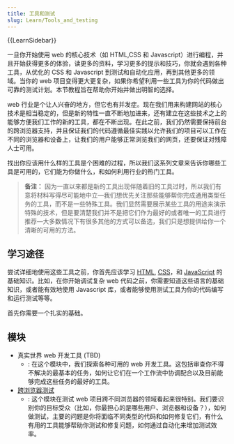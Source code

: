 ```yaml
---
title: 工具和测试
slug: Learn/Tools_and_testing
---
```

{{LearnSidebar}}

一旦你开始使用 web 的核心技术（如 HTML,CSS 和 Javascript）进行编程，并且开始获得更多的体验，读更多的资料，学习更多的提示和技巧，你就会遇到各种工具，从优化的 CSS 和 Javascript 到测试和自动化应用，再到其他更多的领域。当你的 web 项目变得更大更复杂，如果你希望利用一些工具为你的代码做出可靠的测试计划。本节教程旨在帮助你开始并做出明智的选择。

web 行业是个让人兴奋的地方，但它也有并发症。现在我们用来构建网站的核心技术是相当稳定的，但是新的特性一直不断地加进来，还有建立在这些技术之上的能够方便我们工作的新的工具，都在不断出现。在此之前，我们仍然需要保持前台的跨浏览器支持，并且保证我们的代码遵循最佳实践以允许我们的项目可以工作在不同的浏览器和设备上，让我们的用户能够正常浏览我们的网页，还要保证对残障人士可用。

找出你应该用什么样的工具是个困难的过程，所以我们这系列文章来告诉你哪些工具是可用的，它们能为你做什么，和如何利用行业的热门工具。

> **备注：** 因为一直以来都是新的工具出现伴随着旧的工具过时，所以我们有意将材料写得尽可能地中立—我们想优先关注那些能够帮你完成通用类型任务的工具，而不是一些特殊工具。我们显然需要展示某些工具的用途来演示特殊的技术，但是要清楚我们并不是把它们作为最好的或者唯一的工具进行推荐—大多数情况下有很多其他的方式可以备选，我们只是想提供给你一个清晰的可用的方法。

## 学习途径

尝试详细地使用这些工具之前，你首先应该学习 [HTML](/zh-CN/docs/Learn/HTML), [CSS](/zh-CN/docs/Learn/CSS)，和 [JavaScript](/zh-CN/docs/Learn/JavaScript) 的基础知识。比如，在你开始调试复杂 web 代码之前，你需要知道这些语言的基础知识，或者能有效地使用 Javascript 库，或者能够使用测试工具为你的代码编写和运行测试等等。

首先你需要一个扎实的基础。

## 模块

- 真实世界 web 开发工具 (TBD)
  - : 在这个模块中，我们探索各种可用的 web 开发工具。这包括审查你不得不解决的最基本的任务，如何让它们在一个工作流中协调配合以及目前能够完成这些任务的最好的工具。
- [跨浏览器测试](/zh-CN/docs/Learn/Tools_and_testing/Cross_browser_testing)
  - : 这个模块在测试 web 项目跨不同浏览器的领域看起来很特别。我们要识别你的目标受众（比如，你最担心的是哪些用户、浏览器和设备？），如何做测试，主要的问题是你将面临不同类型的代码和如何修复它们，有什么有用的工具能够帮助你测试和修复问题，如何通过自动化来增加测试效率。
